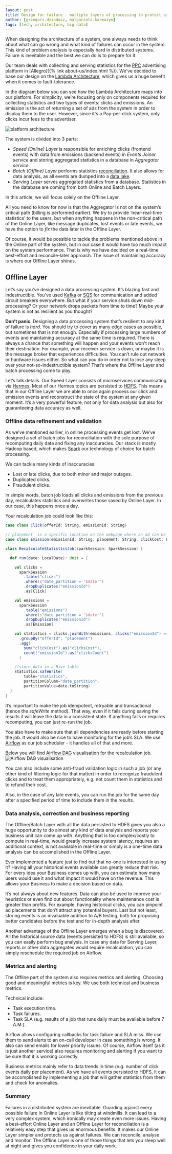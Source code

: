 ```yaml
---
layout: post
title: Design for failure - multiple layers of processing to protect against failures.
author: [grzegorz.dziadosz, malgorzata.karmazyn]
tags: [tech, architecture, big data]
---
```

When designing the architecture of a system, one always needs to think about what can go wrong and
what kind of failures can occur in the system. This kind of problem analysis is especially hard in distributed systems.
Failure is inevitable and the best we can do is to prepare for it.

Our team deals with collecting and serving statistics for the [PPC](https://en.wikipedia.org/wiki/Pay-per-click) advertising platform in [Allegro]({% link about-us/index.html %}).
We've decided to base our design on the [Lambda Architecture](http://lambda-architecture.net/), which gives us a huge
benefit when it comes to fault-tolerance.

In the diagram below you can see how the Lambda Architecture maps into our platform.
For simplicity, we’re focusing only on components required for collecting statistics and two types of events: clicks and emissions.
An emission is the act of returning a set of ads from the system in order to display them to the user.
However, since it's a Pay-per-click system, only clicks incur fees to the advertiser.

<img alt="platform architecture" src="{{site.baseurl}}/img/articles/2020-01-07-design-for-failure/architecture.png" />

The system is divided into 3 parts:
* _Speed (Online) Layer_ is responsible for enriching clicks (frontend events) with data from emissions
(backend events) in _Events Joiner service_ and storing aggregated statistics in a database in _Aggregator service_.
* _Batch (Offline) Layer_ performs statistics [reconciliation](https://en.wikipedia.org/wiki/Reconciliation_(accounting)). It also allows for data analysis, as all events
are dumped into a [data lake](https://en.wikipedia.org/wiki/Data_lake).
* _Serving Layer_ serves aggregated statistics from a database. Statistics in the database are coming from both
Online and Batch Layers.

In this article, we will focus solely on the Offline Layer.

All you need to know for now is that the Aggregator is not on the system’s critical path (billing is performed earlier).
We try to provide ‘near-real-time statistics’ to the users, but when anything happens in the non-critical path of the
Online Layer, like message duplicates, lost events or late events, we have the option to _fix_ the data later in the
Offline Layer.

Of course, it would be possible to tackle the problems mentioned above in the Online part of the system, but in our case it would
have too much impact on the system performance. That is why we have decided on a real-time best-effort and
reconcile-later approach. The issue of maintaining accuracy is where our Offline Layer shines.

## Offline Layer

Let’s say you’ve designed a data processing system. It’s blazing fast and indestructible. You’ve used
[Kafka](https://kafka.apache.org/) or [SQS](https://aws.amazon.com/sqs/) for communication and added circuit breakers
everywhere. But what if your service shuts down mid-processing? Or your network drops packets from time to time?
Maybe your system is not as resilient as you thought?

**Don’t panic**. Designing a data processing system that’s resilient to any kind of failure is _hard_. You should try to
cover as many edge cases as possible, but sometimes that is not enough. Especially if processing large numbers of events
and maintaining accuracy at the same time is required. There is always a chance that something will happen and
your events won't reach their destination. For example, your receiver service is down, or maybe it is the message broker
that experiences difficulties. You can’t rule out network or hardware issues either. So what can you do in order not to lose any
sleep over your not-so-indestructible system? That’s where the Offline Layer and batch processing come to play.

Let’s talk details. Our Speed Layer consists of microservices communicating via [Hermes](http://hermes.allegro.tech/).
Most of our Hermes topics are persisted to [HDFS](https://en.wikipedia.org/wiki/Apache_Hadoop#HDFS).
This means that in our Offline Layer we are able to once again process our click and emission events and reconstruct
the state of the system at any given moment.
It’s a very powerful feature, not only for data analysis but also for guaranteeing data accuracy as well.

### Offline data refinement and validation

As we’ve mentioned earlier, in online processing events get lost. We’ve designed a set of batch jobs for reconciliation
with the sole purpose of recomputing daily data and fixing any inaccuracies. Our stack is mostly Hadoop based,
which makes [Spark](https://spark.apache.org/) our technology of choice for batch processing.

We can tackle many kinds of inaccuracies:
* Lost or late clicks, due to both minor and major outages.
* Duplicated clicks.
* Fraudulent clicks.

In simple words, batch job loads all clicks and emissions from the previous day, recalculates statistics and overwrites
those saved by Online Layer. In our case, this happens once a day.

Your recalculation job could look like this:

```scala
case class Click(offerId: String, emissionId: String)

//`placement` is a specific location on the webpage where an ad can be displayed
case class Emission(emissionId: String, placement: String, clickCost: BigDecimal)

class RecalculateStatisticsJob(sparkSession: SparkSession) {

  def run(date: LocalDate): Unit = {

    val clicks =
      sparkSession
        .table("clicks")
        .where(s"date_partition = '$date'")
        .dropDuplicates("emissionId")
        .as[Click]

    val emissions =
      sparkSession
        .table("emissions")
        .where(s"date_partition = '$date'")
        .dropDuplicates("emissionId")
        .as[Emission]

    val statistics = clicks.joinWith(emissions, clicks("emissionId") === emissions("emissionId"))
      .groupBy("offerId", "placement")
      .agg(
        sum("clickCost").as("clicksCost"),
        count("emissionId").as("clicksCount")
      )

    //store data in a Hive table
    statistics.safeWrite(
        table="statistics",
        partitionColumn="date_partition",
        partitionValue=date.toString)
  }
}
```

It’s important to make the job idempotent, retryable and transactional (hence the _safeWrite_ method).
That way, even if it fails during saving the results it will leave the data in a consistent state.
If anything fails or requires recomputing, you can just re-run the job.

You also have to make sure that all dependencies are ready before starting the job. It would also be nice to have
monitoring for the job’s SLA. We use [Airflow](https://airflow.apache.org/) as our job scheduler - it handles
all of that and more.

Below you will find [Airflow DAG](https://airflow.apache.org/docs/stable/concepts.html#dags) visualisation for the recalculation job.
<img alt="Airflow DAG visualisation" src="{{site.baseurl}}/img/articles/2020-01-07-design-for-failure/airflow.png" />

You can also include some anti-fraud validation logic in such a job (or any other kind of filtering logic for that matter)
in order to recognize fraudulent clicks and to treat them appropriately, e.g. not count them in statistics and to refund their cost.

Also, in the case of any late events, you can run the job for the same day after a specified period of time to
include them in the results.

### Data analysis, correction and business reporting
The Offline/Batch Layer with all the data persisted to HDFS gives you also a huge opportunity to do almost any kind of data
analysis and reports your business unit can come up with. Anything that is too complex/costly to compute
in real-time, would greatly increase system latency, requires an additional context, is not available in real-time
or simply is a one-time data analysis can be accomplished in the Offline Layer.

Ever implemented a feature just to find out that no-one is interested in using it? Having all your historical events
available can greatly reduce that risk. For every idea your Business comes up with, you can estimate how many users
would use it and what impact it would have on the revenue. This allows your Business to make a decision based on data.

It’s not always about new features. Data can also be used to improve your heuristics or even find out about functionality where
maintenance cost is greater than profits. For example, having historical clicks, you can pinpoint ad placements that
don’t attract any potential buyers. Last but not least, storing events is an invaluable addition to A/B testing, both for
proposing better candidates before the test and for in-depth analysis after.

Another advantage of the Offline Layer emerges when a bug is discovered. All the historical source data (events
persisted to HDFS) is still available, so you can easily perform bug analysis. In case any data for Serving Layer,
reports or other data aggregates would require recalculation, you can simply reschedule the required job on Airflow.

### Metrics and alerting
The Offline part of the system also requires metrics and alerting. Choosing good and meaningful metrics is key.
We use both technical and business metrics.

Technical include:
* Task execution time.
* Task failures.
* Task SLA (e.g. results of a job that runs daily must be available before 7 A.M.).

Airflow allows configuring callbacks for task failure and SLA miss. We use them to send alerts to an on-call developer
in case something is wrong. It also can send emails for lower priority issues. Of course, Airflow itself (as it is just
another service) also requires monitoring and alerting if you want to be sure that it is working correctly.

Business metrics mainly refer to data trends in time (e.g. number of click events daily per placement). As we have all
events persisted to HDFS, it can be accomplished by implementing a job that will gather statistics from them and check
for anomalies.

### Summary
Failures in a distributed system are inevitable. Guarding against every possible failure in Online Layer is like tilting
at windmills. It can lead to a very complex system, which ironically may create even more issues.
Having a best-effort Online Layer and an Offline Layer for reconciliation is a relatively easy step that gives us enormous
benefits. It makes our Online Layer simpler and protects us against failures. We can reconcile, analyse and monitor.
The Offline Layer is one of those things that lets you sleep well at night and gives you confidence in your daily work.

<style type="text/css">.post img{margin: 0 auto;display: block;}</style>
